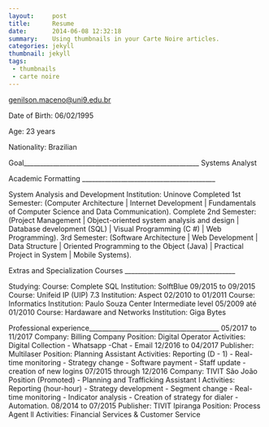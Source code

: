 ```yaml
---
layout:     post
title:      Resume
date:       2014-06-08 12:32:18
summary:    Using thumbnails in your Carte Noire articles.
categories: jekyll
thumbnail: jekyll
tags:
 - thumbnails
 - carte noire
---
```



genilson.maceno@uni9.edu.br

Date of Birth: 06/02/1995

Age: 23 years

Nationality: Brazilian

Goal______________________________________________________
Systems Analyst

Academic Formatting _________________________________________

System Analysis and Development
Institution: Uninove
Completed 1st Semester: (Computer Architecture | Internet Development | Fundamentals of Computer Science and Data Communication).
Complete 2nd Semester: (Project Management | Object-oriented system analysis and design | Database development (SQL) | Visual Programming (C #) | Web Programming).
3rd Semester: (Software Architecture | Web Development | Data Structure | Oriented Programming to the Object (Java) | Practical Project in System | Mobile Systems).

Extras and Specialization Courses __________________________________

Studying:
Course: Complete SQL
Institution: SolftBlue
09/2015 to 09/2015
Course: Unifeid IP (UIP) 7.3
Institution: Aspect
02/2010 to 01/2011
Course: Informatics
Institution: Paulo Souza Center
Intermediate level
05/2009 até 01/2010
Course: Hardaware and Networks
Institution: Giga Bytes

Professional experience________________________________________
05/2017 to 11/2017
Company: Billing Company
Position: Digital Operator
Activities: Digital Collection - Whatsapp -Chat - Email
12/2016 to 04/2017
Publisher: Multilaser
Position: Planning Assistant
Activities: Reporting (D - 1) - Real-time monitoring - Strategy change - Software payment - Staff update - creation of new logins
07/2015 through 12/2016
Company: TIVIT São João
Position (Promoted) - Planning and Trafficking Assistant l
Activities: Reporting (hour-hour) - Strategy development - Segment change - Real-time monitoring - Indicator analysis - Creation of strategy for dialer - Automation.
08/2014 to 07/2015
Publisher: TIVIT Ipiranga
Position: Process Agent ll
Activities: Financial Services & Customer Service
